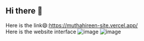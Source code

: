 ## Hi there 👋
Here is the link😄:https://muthahireen-site.vercel.app/   
Here is the website interface
![image](https://github.com/user-attachments/assets/d831a485-f9a2-4678-a502-84ec461fb854)
![image](https://github.com/user-attachments/assets/d58909e8-aaf4-403f-85aa-2bbc62d50dd2)



<!--
**Muthahireen/Muthahireen** is a ✨ _special_ ✨ repository because its `README.md` (this file) appears on your GitHub profile.

Here are some ideas to get you started:

- 🔭 I’m currently working on ...
- 🌱 I’m currently learning ...
- 👯 I’m looking to collaborate on ...
- 🤔 I’m looking for help with ...
- 💬 Ask me about ...
- 📫 How to reach me: ...
- 😄 Pronouns: ...
- ⚡ Fun fact: ...
-->
